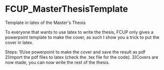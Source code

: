 # FCUP_MasterThesisTemplate
Template in latex of the Master's Thesis

To everyone that wants to use latex to write the thesis, FCUP only gives a powerpoint template to make the cover, as such I show you a trick  to put the cover in  latex.

Steps:
1)Use powerpoint to make the cover and save the result as pdf
2)Import the pdf files to latex (check the .tex file for the code).
3)Covers are now made, you can now write the rest of the thesis.
